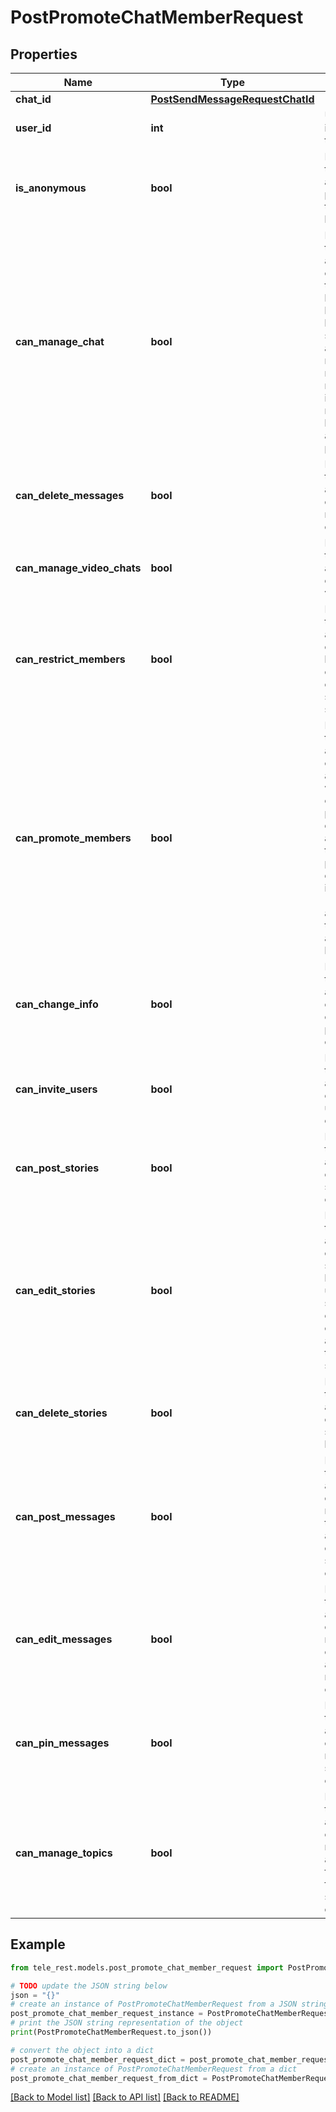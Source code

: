 # PostPromoteChatMemberRequest


## Properties

Name | Type | Description | Notes
------------ | ------------- | ------------- | -------------
**chat_id** | [**PostSendMessageRequestChatId**](PostSendMessageRequestChatId.md) |  | 
**user_id** | **int** | Unique identifier of the target user | 
**is_anonymous** | **bool** | Pass *True* if the administrator&#39;s presence in the chat is hidden | [optional] 
**can_manage_chat** | **bool** | Pass *True* if the administrator can access the chat event log, get boost list, see hidden supergroup and channel members, report spam messages and ignore slow mode. Implied by any other administrator privilege. | [optional] 
**can_delete_messages** | **bool** | Pass *True* if the administrator can delete messages of other users | [optional] 
**can_manage_video_chats** | **bool** | Pass *True* if the administrator can manage video chats | [optional] 
**can_restrict_members** | **bool** | Pass *True* if the administrator can restrict, ban or unban chat members, or access supergroup statistics | [optional] 
**can_promote_members** | **bool** | Pass *True* if the administrator can add new administrators with a subset of their own privileges or demote administrators that they have promoted, directly or indirectly (promoted by administrators that were appointed by him) | [optional] 
**can_change_info** | **bool** | Pass *True* if the administrator can change chat title, photo and other settings | [optional] 
**can_invite_users** | **bool** | Pass *True* if the administrator can invite new users to the chat | [optional] 
**can_post_stories** | **bool** | Pass *True* if the administrator can post stories to the chat | [optional] 
**can_edit_stories** | **bool** | Pass *True* if the administrator can edit stories posted by other users, post stories to the chat page, pin chat stories, and access the chat&#39;s story archive | [optional] 
**can_delete_stories** | **bool** | Pass *True* if the administrator can delete stories posted by other users | [optional] 
**can_post_messages** | **bool** | Pass *True* if the administrator can post messages in the channel, or access channel statistics; for channels only | [optional] 
**can_edit_messages** | **bool** | Pass *True* if the administrator can edit messages of other users and can pin messages; for channels only | [optional] 
**can_pin_messages** | **bool** | Pass *True* if the administrator can pin messages; for supergroups only | [optional] 
**can_manage_topics** | **bool** | Pass *True* if the user is allowed to create, rename, close, and reopen forum topics; for supergroups only | [optional] 

## Example

```python
from tele_rest.models.post_promote_chat_member_request import PostPromoteChatMemberRequest

# TODO update the JSON string below
json = "{}"
# create an instance of PostPromoteChatMemberRequest from a JSON string
post_promote_chat_member_request_instance = PostPromoteChatMemberRequest.from_json(json)
# print the JSON string representation of the object
print(PostPromoteChatMemberRequest.to_json())

# convert the object into a dict
post_promote_chat_member_request_dict = post_promote_chat_member_request_instance.to_dict()
# create an instance of PostPromoteChatMemberRequest from a dict
post_promote_chat_member_request_from_dict = PostPromoteChatMemberRequest.from_dict(post_promote_chat_member_request_dict)
```
[[Back to Model list]](../README.md#documentation-for-models) [[Back to API list]](../README.md#documentation-for-api-endpoints) [[Back to README]](../README.md)


